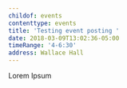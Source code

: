 ```yaml
---
childof: events
contenttype: events
title: 'Testing event posting '
date: 2018-03-09T13:02:36-05:00
timeRange: '4-6:30'
address: Wallace Hall
---
```

Lorem Ipsum
